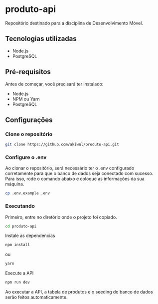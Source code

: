 # produto-api
Repositório destinado para a disciplina de Desenvolvimento Móvel.

## Tecnologias utilizadas

- Node.js
- PostgreSQL

## Pré-requisitos

Antes de começar, você precisará ter instalado:

 - Node.js
 - NPM ou Yarn
 - PostgreSQL


## Configurações

### Clone o repositório

```bash
git clone https://github.com/akiwnl/produto-api.git
```

### Configure o .env

Ao clonar o repositório, será necessário ter o .env configurado corretamente para que o banco de dados seja conectado com sucesso. Para isso, rode o comando abaixo e coloque as informações da sua máquina.
```bash
cp .env.example .env
```

### Executando

Primeiro, entre no diretório onde o projeto foi copiado.
```bash
cd produto-api
```
Instale as dependencias
```bash
npm install
```
ou
```bash
yarn
```

Execute a API
```bash
npm run dev
```
Ao executar a API, a tabela de produtos e o seeding do banco de dados serão feitos automaticamente.

